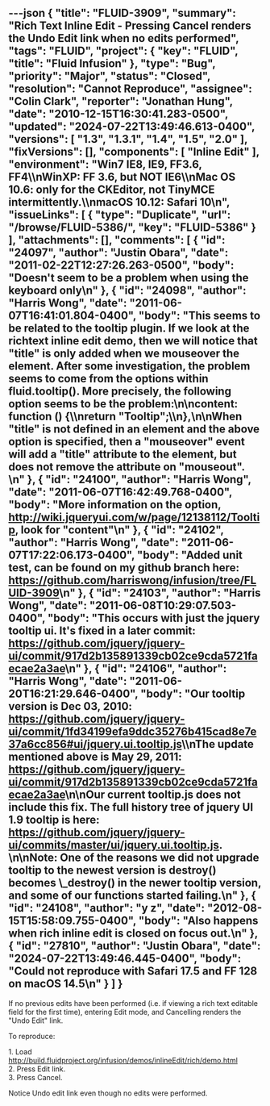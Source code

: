---json
{
  "title": "FLUID-3909",
  "summary": "Rich Text Inline Edit - Pressing Cancel renders the Undo Edit link when no edits performed",
  "tags": "FLUID",
  "project": {
    "key": "FLUID",
    "title": "Fluid Infusion"
  },
  "type": "Bug",
  "priority": "Major",
  "status": "Closed",
  "resolution": "Cannot Reproduce",
  "assignee": "Colin Clark",
  "reporter": "Jonathan Hung",
  "date": "2010-12-15T16:30:41.283-0500",
  "updated": "2024-07-22T13:49:46.613-0400",
  "versions": [
    "1.3",
    "1.3.1",
    "1.4",
    "1.5",
    "2.0"
  ],
  "fixVersions": [],
  "components": [
    "Inline Edit"
  ],
  "environment": "Win7 IE8, IE9, FF3.6, FF4\\\nWinXP: FF 3.6, but NOT IE6\\\nMac OS 10.6: only for the CKEditor, not TinyMCE intermittently.\\\nmacOS 10.12: Safari 10\n",
  "issueLinks": [
    {
      "type": "Duplicate",
      "url": "/browse/FLUID-5386/",
      "key": "FLUID-5386"
    }
  ],
  "attachments": [],
  "comments": [
    {
      "id": "24097",
      "author": "Justin Obara",
      "date": "2011-02-22T12:27:26.263-0500",
      "body": "Doesn't seem to be a problem when using the keyboard only\n"
    },
    {
      "id": "24098",
      "author": "Harris Wong",
      "date": "2011-06-07T16:41:01.804-0400",
      "body": "This seems to be related to the tooltip plugin.  If we look at the richtext inline edit demo, then we will notice that \"title\" is only added when we mouseover the element.   After some investigation, the problem seems to come from the options within fluid.tooltip().  More precisely, the following option seems to be the problem:\n\ncontent: function () {\\\nreturn \"Tooltip\";\\\n},\n\nWhen \"title\" is not defined in an element and the above option is specified, then a \"mouseover\" event will add a \"title\" attribute to the element, but does not remove the attribute on \"mouseout\". &#x20;\n"
    },
    {
      "id": "24100",
      "author": "Harris Wong",
      "date": "2011-06-07T16:42:49.768-0400",
      "body": "More information on the option, <http://wiki.jqueryui.com/w/page/12138112/Tooltip>, look for \"content\"\n"
    },
    {
      "id": "24102",
      "author": "Harris Wong",
      "date": "2011-06-07T17:22:06.173-0400",
      "body": "Added unit test, can be found on my github branch here: <https://github.com/harriswong/infusion/tree/FLUID-3909>\n"
    },
    {
      "id": "24103",
      "author": "Harris Wong",
      "date": "2011-06-08T10:29:07.503-0400",
      "body": "This occurs with just the jquery tooltip ui.  It's fixed in a later commit: <https://github.com/jquery/jquery-ui/commit/917d2b135891339cb02ce9cda5721faecae2a3ae>\n"
    },
    {
      "id": "24106",
      "author": "Harris Wong",
      "date": "2011-06-20T16:21:29.646-0400",
      "body": "Our tooltip version is Dec 03, 2010: <https://github.com/jquery/jquery-ui/commit/1fd34199efa9ddc35276b415cad8e7e37a6cc856#ui/jquery.ui.tooltip.js>\\\nThe update mentioned above is May 29, 2011: <https://github.com/jquery/jquery-ui/commit/917d2b135891339cb02ce9cda5721faecae2a3ae>\n\nOur current tooltip.js does not include this fix.  The full history tree of jquery UI 1.9 tooltip is here: <https://github.com/jquery/jquery-ui/commits/master/ui/jquery.ui.tooltip.js>. &#x20;\n\nNote: One of the reasons we did not upgrade tooltip to the newest version is destroy() becomes \\_destroy() in the newer tooltip version, and some of our functions started failing.\n"
    },
    {
      "id": "24108",
      "author": "y z",
      "date": "2012-08-15T15:58:09.755-0400",
      "body": "Also happens when rich inline edit is closed on focus out.\n"
    },
    {
      "id": "27810",
      "author": "Justin Obara",
      "date": "2024-07-22T13:49:46.445-0400",
      "body": "Could not reproduce with Safari 17.5 and FF 128 on macOS 14.5\n"
    }
  ]
}
---
If no previous edits have been performed (i.e. if viewing a rich text editable field for the first time), entering Edit mode, and Cancelling renders the "Undo Edit" link.

To reproduce:

1\. Load <http://build.fluidproject.org/infusion/demos/inlineEdit/rich/demo.html>\
2\. Press Edit link.\
3\. Press Cancel.

Notice Undo edit link even though no edits were performed.

        